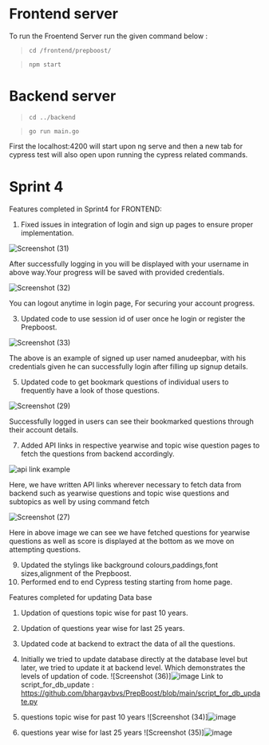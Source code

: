 # Frontend server
To run the Froentend Server run the given command below :
>`cd /frontend/prepboost/`

>`npm start`

# Backend server
> `cd ../backend`

> `go run main.go `

First the localhost:4200 will start upon ng serve and then a new tab for cypress test will also open upon running the cypress related commands.

# Sprint 4
Features completed in Sprint4 for FRONTEND:
1. Fixed issues in integration of login and sign up pages to ensure proper implementation.

![Screenshot (31)](https://user-images.githubusercontent.com/58160789/164346819-8a9f0b41-19d1-4598-8fee-f561d2cbee93.png)

After successfully logging in you will be displayed with your username in above way.Your progress will be saved with provided credentials.

![Screenshot (32)](https://user-images.githubusercontent.com/58160789/164346160-ad449c5d-1c98-445a-83e2-135c2797c6ee.png)

You can logout anytime in login page, For securing your account progress.

3. Updated code to use session id of user once he login or register the Prepboost.

![Screenshot (33)](https://user-images.githubusercontent.com/58160789/164348624-271352d0-01fe-42d8-8412-1a60ee293444.png)

The above is an example of signed up user named anudeepbar, with his credentials given he can successfully login after filling up signup details.

5. Updated code to get bookmark questions of individual users to frequently have a look of those questions.

![Screenshot (29)](https://user-images.githubusercontent.com/58160789/164350251-9ab0dbfa-0e55-4646-ad76-0771f96af660.png)

Successfully logged in users can see their bookmarked questions through their account details.

7. Added API links in respective yearwise and topic wise question pages to fetch the questions from backend accordingly.
 
![api link example](https://user-images.githubusercontent.com/58160789/164351088-4c02edbe-077f-4371-a231-b7134a27061b.png)

Here, we have written API links wherever necessary to fetch data from backend such as yearwise questions and topic wise questions and subtopics as well by using command fetch

![Screenshot (27)](https://user-images.githubusercontent.com/58160789/164351884-1c579b9d-bf80-4046-9714-bb9a88507d06.png)

Here in above image we can see we have fetched questions for yearwise questions as well as score is displayed at the bottom as we move on attempting questions. 

9. Updated the stylings like background colours,paddings,font sizes,alignment of the Prepboost.
10. Performed end to end Cypress testing starting from home page.

Features completed for updating Data base
1. Updation of questions  topic wise for past 10 years.
2. Updation of questions year wise for last 25 years.
3. Updated code at backend to extract the data of all the questions.
4. Initially we tried to update database directly at the database level but later, we tried to update it at backend level. Which demonstrates the levels of updation of code.
![Screenshot (36)]![image](https://user-images.githubusercontent.com/93815375/164362221-b4b96a59-83b8-4632-bee2-3c8d523efcfc.png)
Link to script_for_db_update : https://github.com/bhargavbvs/PrepBoost/blob/main/script_for_db_update.py

5. questions  topic wise for past 10 years
![Screenshot (34)]![image](https://user-images.githubusercontent.com/93815375/164361438-187ec519-f556-4aaa-b40b-bfc8c2783ea1.png)

6. questions year wise for last 25 years
![Screenshot (35)]![image](https://user-images.githubusercontent.com/93815375/164361886-29a521ca-2b95-4c6e-afe5-b4c7d1594208.png)

